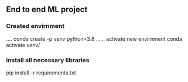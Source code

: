 ## End to end ML project

### Created envirnment
....
conda create -p venv python=3.8
......
 activate new envirnment
 conda activate venv/

### install all necessary libraries

pip install -r requirements.txt